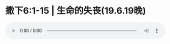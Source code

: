 # 撒下6:1-15 | 生命的失丧(19.6.19晚)

<audio style="width: 100%;" preload="false" controls controlslist="nodownload"><source src="http://file.simai.life/audio/mp3/old/27561.mp3" type="audio/mpeg">Your browser does not support the audio element.</audio>


